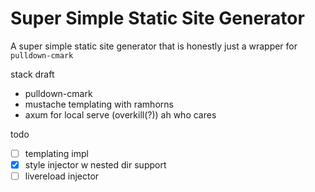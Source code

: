 # Super Simple Static Site Generator

A super simple static site generator that is honestly just a wrapper for
`pulldown-cmark`

stack draft

- pulldown-cmark
- mustache templating with ramhorns
- axum for local serve (overkill(?)) ah who cares

todo

- [ ] templating impl
- [x] style injector w nested dir support
- [ ] livereload injector
